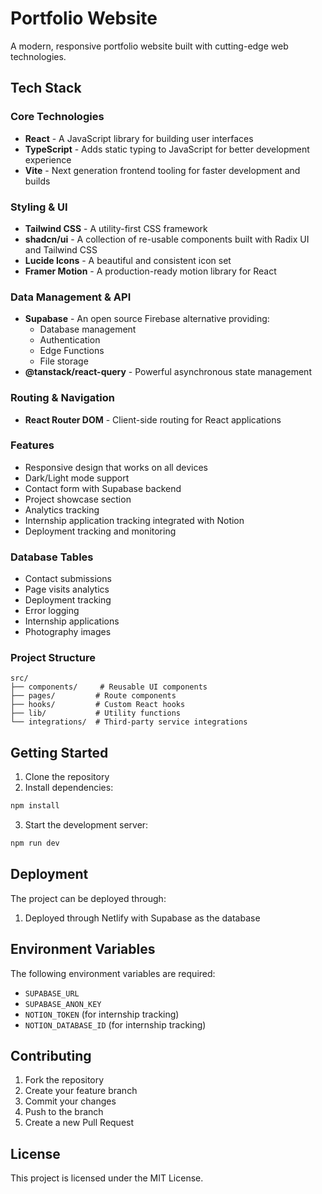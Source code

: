 # Portfolio Website

A modern, responsive portfolio website built with cutting-edge web technologies.

## Tech Stack

### Core Technologies
- **React** - A JavaScript library for building user interfaces
- **TypeScript** - Adds static typing to JavaScript for better development experience
- **Vite** - Next generation frontend tooling for faster development and builds

### Styling & UI
- **Tailwind CSS** - A utility-first CSS framework
- **shadcn/ui** - A collection of re-usable components built with Radix UI and Tailwind CSS
- **Lucide Icons** - A beautiful and consistent icon set
- **Framer Motion** - A production-ready motion library for React

### Data Management & API
- **Supabase** - An open source Firebase alternative providing:
  - Database management
  - Authentication
  - Edge Functions
  - File storage
- **@tanstack/react-query** - Powerful asynchronous state management

### Routing & Navigation
- **React Router DOM** - Client-side routing for React applications

### Features
- Responsive design that works on all devices
- Dark/Light mode support
- Contact form with Supabase backend
- Project showcase section
- Analytics tracking
- Internship application tracking integrated with Notion
- Deployment tracking and monitoring

### Database Tables
- Contact submissions
- Page visits analytics
- Deployment tracking
- Error logging
- Internship applications
- Photography images

### Project Structure
```
src/
├── components/     # Reusable UI components
├── pages/         # Route components
├── hooks/         # Custom React hooks
├── lib/           # Utility functions
└── integrations/  # Third-party service integrations
```

## Getting Started

1. Clone the repository
2. Install dependencies:
```bash
npm install
```

3. Start the development server:
```bash
npm run dev
```

## Deployment

The project can be deployed through:
1. Deployed through Netlify with Supabase as the database

## Environment Variables

The following environment variables are required:
- `SUPABASE_URL`
- `SUPABASE_ANON_KEY`
- `NOTION_TOKEN` (for internship tracking)
- `NOTION_DATABASE_ID` (for internship tracking)

## Contributing

1. Fork the repository
2. Create your feature branch
3. Commit your changes
4. Push to the branch
5. Create a new Pull Request

## License

This project is licensed under the MIT License.

